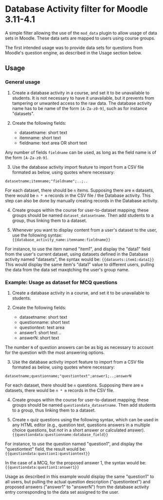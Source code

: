# Database Activity filter for Moodle 3.11-4.1

A simple filter allowing the use of the `mod_data` plugin to allow usage of data sets in Moodle. These data sets are mapped to users using course groups.

The first intended usage was to provide data sets for questions from Moodle's question engine, as described in the Usage section below.

## Usage ##

### General usage ###

1. Create a database activity in a course, and set it to be unavailable to students. It is not necessary to have it unavailable, but it prevents from tampering or unwanted access to the raw data. The database activity name has to be name of the form `[A-Za-z0-9]`, such as for instance "datasets".

2. Create the following fields:
    - datasetname: short text
    - itemname: short text
    - fieldname: text area OR short text

Any number of fields `fieldname` can be used, as long as the field name is of the form `[A-Za-z0-9]`.

3. Use the database activity import feature to import from a CSV file formated as below, using quotes where necessary:
```
datasetname;itemname;"fieldname";..;..
```
For each dataset, there should be `n` items. Supposing there are `m` datasets, there would be `n * m` records in the CSV file / the Database activity. This step can also be done by manually creating records in the Database activity.

4. Create groups within the course for user-to-dataset mapping; these groups should be named `dataset_datasetname`. Then add students to a group, thus linking them to a dataset.

5. Whenever you want to display content from a user's dataset to the user, use the following syntax:
`{{database_activity_name:itemname:fieldname}}`

For instance, to use the item named "item1", and display the "data1" field from the user's current dataset, using datasets defined in the Database activity named "datasets", the syntax would be:
`{{datasets:item1:data1}}`
This would display the same item's "data1" value to different users, pulling the data from the data set maxqtching the user's group name.


### Example: Usage as dataset for MCQ questions ###

1. Create a database activity in a course, and set it to be unavailable to students.

2. Create the following fields:
    - datasetname: short text
    - questionname: short text
    - questiontext: text area
    - answer1: short text
      ..
    - answerN: short text

The number `N` of question answers can be as big as necessary to account for the question with the most answering options.

3. Use the database activity import feature to import from a CSV file formated as below, using quotes where necessary:

```
datasetname;questionname;"questiontext";answer1;..;answerN
```
For each dataset, there should be `n` questions. Supposing there are `m` datasets, there would be `n * m` records in the CSV file.

4. Create groups within the course for user-to-dataset mapping; these groups should be named `questiondata_datasetname`. Then add students to a group, thus linking them to a dataset.

5. Create `n` quiz questions using the following syntax, which can be used in any HTML editor (e.g., question text, questions answers in a multiple choice questions, but _not_ in a short answer or calculated answer).
`{{questiondata:questionname:database_field}}`

For instance, to use the question named "question1", and display the "questiontext" field, the result would be:
`{{questiondata:question1:questiontext}}`

In the case of a MCQ, for the proposed answer 1, the syntax would be:
`{{questiondata:question1:answer1}}`


Usage as described in this example would display the same "question1" to all users, but pulling the actual question description ("questiontext") and proposed answers ("answer1" to "answerN") from the database activity entry corresponding to the data set assigned to the user.



